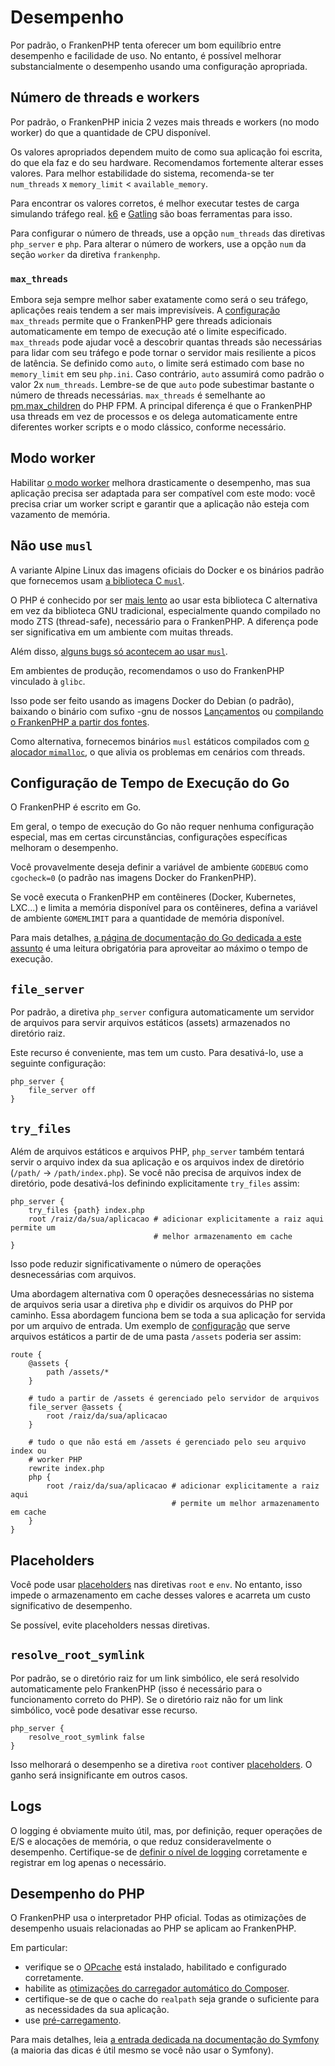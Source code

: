 # Desempenho

Por padrão, o FrankenPHP tenta oferecer um bom equilíbrio entre desempenho e
facilidade de uso.
No entanto, é possível melhorar substancialmente o desempenho usando uma
configuração apropriada.

## Número de threads e workers

Por padrão, o FrankenPHP inicia 2 vezes mais threads e workers (no modo worker)
do que a quantidade de CPU disponível.

Os valores apropriados dependem muito de como sua aplicação foi escrita, do que
ela faz e do seu hardware.
Recomendamos fortemente alterar esses valores.
Para melhor estabilidade do sistema, recomenda-se ter `num_threads` x
`memory_limit` < `available_memory`.

Para encontrar os valores corretos, é melhor executar testes de carga simulando
tráfego real.
[k6](https://k6.io) e [Gatling](https://gatling.io) são boas ferramentas para
isso.

Para configurar o número de threads, use a opção `num_threads` das diretivas
`php_server` e `php`.
Para alterar o número de workers, use a opção `num` da seção `worker` da
diretiva `frankenphp`.

### `max_threads`

Embora seja sempre melhor saber exatamente como será o seu tráfego, aplicações
reais tendem a ser mais imprevisíveis.
A [configuração](config.md#caddyfile-config) `max_threads` permite que o
FrankenPHP gere threads adicionais automaticamente em tempo de execução até o
limite especificado.
`max_threads` pode ajudar você a descobrir quantas threads são necessárias para
lidar com seu tráfego e pode tornar o servidor mais resiliente a picos de
latência.
Se definido como `auto`, o limite será estimado com base no `memory_limit` em
seu `php.ini`.
Caso contrário, `auto` assumirá como padrão o valor 2x `num_threads`.
Lembre-se de que `auto` pode subestimar bastante o número de threads
necessárias.
`max_threads` é semelhante ao
[pm.max_children](https://www.php.net/manual/pt_BR/install.fpm.configuration.php#pm.max-children)
do PHP FPM.
A principal diferença é que o FrankenPHP usa threads em vez de processos e os
delega automaticamente entre diferentes worker scripts e o modo clássico,
conforme necessário.

## Modo worker

Habilitar [o modo worker](worker.md) melhora drasticamente o desempenho, mas sua
aplicação precisa ser adaptada para ser compatível com este modo: você precisa
criar um worker script e garantir que a aplicação não esteja com vazamento de
memória.

## Não use `musl`

A variante Alpine Linux das imagens oficiais do Docker e os binários padrão que
fornecemos usam [a biblioteca C `musl`](https://musl.libc.org).

O PHP é conhecido por ser
[mais lento](https://gitlab.alpinelinux.org/alpine/aports/-/issues/14381)
ao usar esta biblioteca C alternativa em vez da biblioteca GNU tradicional,
especialmente quando compilado no modo ZTS (thread-safe), necessário para o
FrankenPHP.
A diferença pode ser significativa em um ambiente com muitas threads.

Além disso,
[alguns bugs só acontecem ao usar `musl`](https://github.com/php/php-src/issues?q=sort%3Aupdated-desc+is%3Aissue+is%3Aopen+label%3ABug+musl).

Em ambientes de produção, recomendamos o uso do FrankenPHP vinculado à `glibc`.

Isso pode ser feito usando as imagens Docker do Debian (o padrão), baixando o
binário com sufixo -gnu de nossos
[Lançamentos](https://github.com/dunglas/frankenphp/releases) ou
[compilando o FrankenPHP a partir dos fontes](compile.md).

Como alternativa, fornecemos binários `musl` estáticos compilados com
[o alocador `mimalloc`](https://github.com/microsoft/mimalloc), o que alivia os
problemas em cenários com threads.

## Configuração de Tempo de Execução do Go

O FrankenPHP é escrito em Go.

Em geral, o tempo de execução do Go não requer nenhuma configuração especial,
mas em certas circunstâncias, configurações específicas melhoram o desempenho.

Você provavelmente deseja definir a variável de ambiente `GODEBUG` como
`cgocheck=0` (o padrão nas imagens Docker do FrankenPHP).

Se você executa o FrankenPHP em contêineres (Docker, Kubernetes, LXC...) e
limita a memória disponível para os contêineres, defina a variável de ambiente
`GOMEMLIMIT` para a quantidade de memória disponível.

Para mais detalhes,
[a página de documentação do Go dedicada a este assunto](https://pkg.go.dev/runtime#hdr-Environment_Variables)
é uma leitura obrigatória para aproveitar ao máximo o tempo de execução.

## `file_server`

Por padrão, a diretiva `php_server` configura automaticamente um servidor de
arquivos para servir arquivos estáticos (assets) armazenados no diretório raiz.

Este recurso é conveniente, mas tem um custo.
Para desativá-lo, use a seguinte configuração:

```caddyfile
php_server {
    file_server off
}
```

## `try_files`

Além de arquivos estáticos e arquivos PHP, `php_server` também tentará servir o
arquivo index da sua aplicação e os arquivos index de diretório (`/path/` ->
`/path/index.php`).
Se você não precisa de arquivos index de diretório, pode desativá-los definindo
explicitamente `try_files` assim:

```caddyfile
php_server {
    try_files {path} index.php
    root /raiz/da/sua/aplicacao # adicionar explicitamente a raiz aqui permite um
                                # melhor armazenamento em cache
}
```

Isso pode reduzir significativamente o número de operações desnecessárias com
arquivos.

Uma abordagem alternativa com 0 operações desnecessárias no sistema de arquivos
seria usar a diretiva `php` e dividir os arquivos do PHP por caminho.
Essa abordagem funciona bem se toda a sua aplicação for servida por um arquivo
de entrada.
Um exemplo de [configuração](config.md#caddyfile-config) que serve arquivos
estáticos a partir de de uma pasta `/assets` poderia ser assim:

```caddyfile
route {
    @assets {
        path /assets/*
    }

    # tudo a partir de /assets é gerenciado pelo servidor de arquivos
    file_server @assets {
        root /raiz/da/sua/aplicacao
    }

    # tudo o que não está em /assets é gerenciado pelo seu arquivo index ou
    # worker PHP
    rewrite index.php
    php {
        root /raiz/da/sua/aplicacao # adicionar explicitamente a raiz aqui
                                    # permite um melhor armazenamento em cache
    }
}
```

## Placeholders

Você pode usar
[placeholders](https://caddyserver.com/docs/conventions#placeholders) nas
diretivas `root` e `env`.
No entanto, isso impede o armazenamento em cache desses valores e acarreta um
custo significativo de desempenho.

Se possível, evite placeholders nessas diretivas.

## `resolve_root_symlink`

Por padrão, se o diretório raiz for um link simbólico, ele será resolvido
automaticamente pelo FrankenPHP (isso é necessário para o funcionamento correto
do PHP).
Se o diretório raiz não for um link simbólico, você pode desativar esse recurso.

```caddyfile
php_server {
    resolve_root_symlink false
}
```

Isso melhorará o desempenho se a diretiva `root` contiver
[placeholders](https://caddyserver.com/docs/conventions#placeholders).
O ganho será insignificante em outros casos.

## Logs

O logging é obviamente muito útil, mas, por definição, requer operações de E/S e
alocações de memória, o que reduz consideravelmente o desempenho.
Certifique-se de
[definir o nível de logging](https://caddyserver.com/docs/caddyfile/options#log)
corretamente e registrar em log apenas o necessário.

## Desempenho do PHP

O FrankenPHP usa o interpretador PHP oficial.
Todas as otimizações de desempenho usuais relacionadas ao PHP se aplicam ao
FrankenPHP.

Em particular:

- verifique se o [OPcache](https://www.php.net/manual/pt_BR/book.opcache.php)
  está instalado, habilitado e configurado corretamente.
- habilite as
  [otimizações do carregador automático do Composer](https://getcomposer.org/doc/articles/autoloader-optimization.md).
- certifique-se de que o cache do `realpath` seja grande o suficiente para as
  necessidades da sua aplicação.
- use
  [pré-carregamento](https://www.php.net/manual/pt_BR/opcache.preloading.php).

Para mais detalhes, leia
[a entrada dedicada na documentação do Symfony](https://symfony.com/doc/current/performance.html)
(a maioria das dicas é útil mesmo se você não usar o Symfony).
